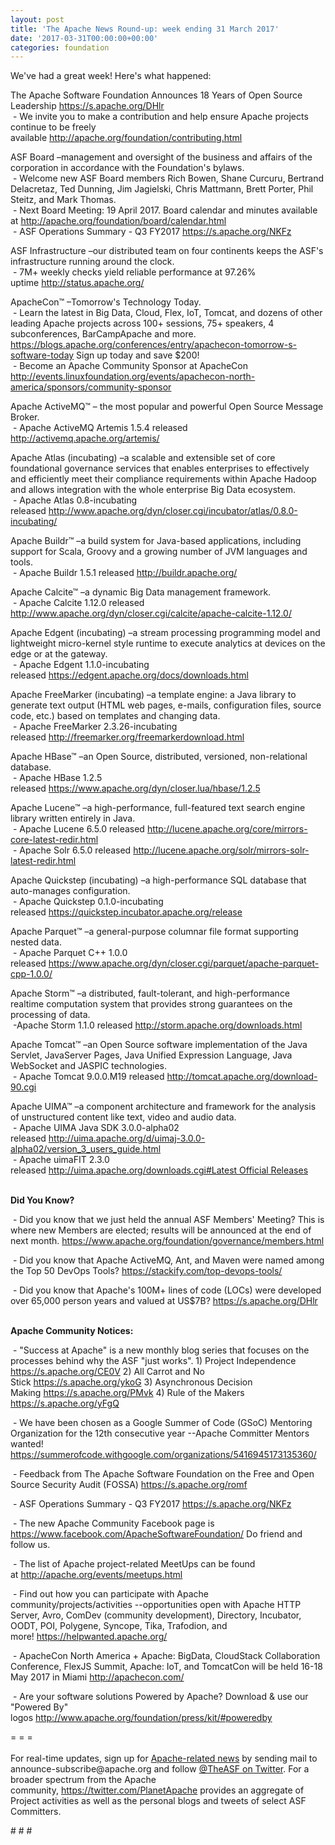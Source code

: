 ```yaml
---
layout: post
title: 'The Apache News Round-up: week ending 31 March 2017'
date: '2017-03-31T00:00:00+00:00'
categories: foundation
---
```

<p>We've had a great week! Here's what happened:</p> 
  <p>The Apache Software Foundation Announces 18 Years of Open Source Leadership <a href="https://s.apache.org/DHlr">https://s.apache.org/DHlr</a><br />&nbsp;- We invite you to make a contribution and help ensure Apache projects continue to be freely available&nbsp;<a href="http://apache.org/foundation/contributing.html">http://apache.org/foundation/contributing.html</a></p> 
  <p> </p> 
  <div> 
    <p>ASF Board –management and oversight of the business and affairs of the corporation in accordance with the Foundation's bylaws.<br />&nbsp;- Welcome new ASF Board members Rich Bowen, Shane Curcuru, Bertrand Delacretaz, Ted Dunning, Jim Jagielski, Chris Mattmann, Brett Porter, Phil Steitz, and Mark Thomas.<br />&nbsp;- Next Board Meeting: 19 April 2017. Board calendar and minutes available at&nbsp;<a href="http://apache.org/foundation/board/calendar.html">http://apache.org/foundation/board/calendar.html</a><br />&nbsp;- ASF Operations Summary - Q3 FY2017 <a href="https://s.apache.org/NKFz">https://s.apache.org/NKFz</a></p> 
    <p>ASF Infrastructure –our distributed team on four continents keeps the ASF's infrastructure running around the clock.<br />&nbsp;- 7M+ weekly checks yield reliable performance at 97.26% uptime&nbsp;<a href="http://status.apache.org/">http://status.apache.org/</a></p> 
  </div> 
  <div> 
    <p><a href="http://status.apache.org/"></a>ApacheCon™ –Tomorrow's Technology Today.<br />&nbsp;- Learn the latest in Big Data, Cloud, Flex, IoT, Tomcat, and dozens of other leading Apache projects across 100+ sessions, 75+ speakers, 4 subconferences, BarCampApache and more. <a href="https://blogs.apache.org/conferences/entry/apachecon-tomorrow-s-software-today">https://blogs.apache.org/conferences/entry/apachecon-tomorrow-s-software-today</a>&nbsp;Sign up today and save $200!<br />&nbsp;-&nbsp;Become an Apache Community Sponsor at ApacheCon <a href="http://events.linuxfoundation.org/events/apachecon-north-america/sponsors/community-sponsor">http://events.linuxfoundation.org/events/apachecon-north-america/sponsors/community-sponsor</a></p> 
    <p>Apache ActiveMQ™ –&nbsp;the most popular and powerful Open Source Message Broker.<br />&nbsp;- Apache ActiveMQ Artemis 1.5.4 released <a href="http://activemq.apache.org/artemis/">http://activemq.apache.org/artemis/</a></p> 
    <p>Apache Atlas (incubating)&nbsp;–a scalable and extensible set of core foundational governance services that enables enterprises to effectively and efficiently meet their compliance requirements within Apache Hadoop and allows integration with the whole enterprise Big Data ecosystem.<br />&nbsp;- Apache Atlas 0.8-incubating released&nbsp;<a href="http://www.apache.org/dyn/closer.cgi/incubator/atlas/0.8.0-incubating/">http://www.apache.org/dyn/closer.cgi/incubator/atlas/0.8.0-incubating/</a></p> 
    <p>Apache Buildr™ –a build system for Java-based applications, including support for Scala, Groovy and a growing number of JVM languages and tools.<br />&nbsp;- Apache Buildr 1.5.1 released&nbsp;<a href="http://buildr.apache.org/">http://buildr.apache.org/</a></p> 
    <p>Apache Calcite™ –a dynamic Big Data management framework.<br />&nbsp;- Apache Calcite 1.12.0 released <a href="http://www.apache.org/dyn/closer.cgi/calcite/apache-calcite-1.12.0/">http://www.apache.org/dyn/closer.cgi/calcite/apache-calcite-1.12.0/</a></p> 
    <p>Apache Edgent (incubating)&nbsp;–a stream processing programming model and lightweight micro-kernel style runtime to execute analytics at devices on the edge or at the gateway.<br />&nbsp;- Apache Edgent 1.1.0-incubating released&nbsp;<a href="https://edgent.apache.org/docs/downloads.html">https://edgent.apache.org/docs/downloads.html</a></p> 
    <p>Apache FreeMarker (incubating)&nbsp;–a template engine: a Java library to generate text output (HTML web pages, e-mails, configuration files, source code, etc.) based on templates and changing data.<br />&nbsp;- Apache FreeMarker 2.3.26-incubating released&nbsp;<a href="http://freemarker.org/freemarkerdownload.html">http://freemarker.org/freemarkerdownload.html</a></p> 
    <p>Apache HBase™ –an Open Source, distributed, versioned, non-relational database.<br />&nbsp;- Apache HBase 1.2.5 released&nbsp;<a href="https://www.apache.org/dyn/closer.lua/hbase/1.2.5">https://www.apache.org/dyn/closer.lua/hbase/1.2.5</a></p> 
    <p>Apache Lucene™ –a high-performance, full-featured text search engine library written entirely in Java.<br />&nbsp;- Apache Lucene 6.5.0 released&nbsp;<a href="http://lucene.apache.org/core/mirrors-core-latest-redir.html">http://lucene.apache.org/core/mirrors-core-latest-redir.html</a><br />&nbsp;-&nbsp;Apache Solr 6.5.0 released&nbsp;<a href="http://lucene.apache.org/solr/mirrors-solr-latest-redir.html">http://lucene.apache.org/solr/mirrors-solr-latest-redir.html</a></p> 
    <p>Apache Quickstep (incubating) –a high-performance SQL database that auto-manages configuration.<br />&nbsp;- Apache Quickstep 0.1.0-incubating released&nbsp;<a href="https://quickstep.incubator.apache.org/release">https://quickstep.incubator.apache.org/release</a></p> 
    <p>Apache Parquet™ –a general-purpose columnar file format supporting nested data.<br />&nbsp;-&nbsp;Apache Parquet C++ 1.0.0 released&nbsp;<a href="https://www.apache.org/dyn/closer.cgi/parquet/apache-parquet-cpp-1.0.0/">https://www.apache.org/dyn/closer.cgi/parquet/apache-parquet-cpp-1.0.0/</a></p> 
    <p> </p> 
    <p>Apache Storm™ –a distributed, fault-tolerant, and high-performance realtime computation system that provides strong guarantees on the processing of data.<br />&nbsp;-Apache Storm 1.1.0 released&nbsp;<a href="http://storm.apache.org/downloads.html">http://storm.apache.org/downloads.html</a></p> 
    <p>Apache Tomcat™ –an Open Source software implementation of the Java Servlet, JavaServer Pages, Java Unified Expression Language, Java WebSocket and JASPIC technologies.<br />&nbsp;- Apache Tomcat 9.0.0.M19 released&nbsp;<a href="http://tomcat.apache.org/download-90.cgi">http://tomcat.apache.org/download-90.cgi</a></p> 
    <p>Apache UIMA™ –a component architecture and framework for the analysis of unstructured content like text, video and audio data.<br />&nbsp;- Apache UIMA Java SDK 3.0.0-alpha02 released&nbsp;<a href="http://uima.apache.org/d/uimaj-3.0.0-alpha02/version_3_users_guide.html">http://uima.apache.org/d/uimaj-3.0.0-alpha02/version_3_users_guide.html</a><br />&nbsp;-&nbsp;Apache uimaFIT 2.3.0 released&nbsp;<a href="http://uima.apache.org/downloads.cgi#Latest%20Official%20Releases">http://uima.apache.org/downloads.cgi#Latest Official Releases</a><br /><br /></p> 
    <p><strong>Did You Know?</strong></p> 
    <p><strong></strong>&nbsp;- Did you know that we just held the annual ASF Members' Meeting? This is where new Members are elected; results will be announced at the end of next month.&nbsp;<a href="https://www.apache.org/foundation/governance/members.html">https://www.apache.org/foundation/governance/members.html</a></p> 
  </div> 
  <div> 
    <p>&nbsp;- Did you know that Apache ActiveMQ, Ant, and Maven were named among the Top 50 DevOps Tools? <a href="https://stackify.com/top-devops-tools/">https://stackify.com/top-devops-tools/</a></p> 
    <p>&nbsp;- Did you know that Apache's 100M+ lines of code (LOCs) were developed over 65,000 person years and valued at US$7B? <a href="https://s.apache.org/DHlr">https://s.apache.org/DHlr</a></p> 
    <p><strong><br />Apache Community Notices:</strong></p> 
  </div> 
  <div> 
    <p>&nbsp;- &quot;Success at Apache&quot; is a new monthly blog series that focuses on the processes behind why the ASF &quot;just works&quot;. 1) Project Independence <a href="https://s.apache.org/CE0V">https://s.apache.org/CE0V</a>&nbsp;2) All Carrot and No Stick&nbsp;<a href="https://s.apache.org/ykoG">https://s.apache.org/ykoG</a>&nbsp;3)&nbsp;Asynchronous Decision Making&nbsp;<a href="https://s.apache.org/PMvk">https://s.apache.org/PMvk</a>&nbsp;4)&nbsp;Rule of the Makers <a href="https://s.apache.org/yFgQ">https://s.apache.org/yFgQ</a></p> 
    <p>&nbsp;- We have been chosen as a Google Summer of Code (GSoC) Mentoring Organization for the 12th consecutive year --Apache Committer Mentors wanted! <a href="https://summerofcode.withgoogle.com/organizations/5416945173135360/">https://summerofcode.withgoogle.com/organizations/5416945173135360/</a></p> 
    <p>&nbsp;- Feedback from The Apache Software Foundation on the Free and Open Source Security Audit (FOSSA) <a href="https://s.apache.org/romf">https://s.apache.org/romf</a></p> 
    <p>&nbsp;- ASF Operations Summary - Q3 FY2017&nbsp;<a href="https://s.apache.org/NKFz">https://s.apache.org/NKFz</a></p> 
    <p>&nbsp;- The new Apache Community Facebook page is <a href="https://www.facebook.com/ApacheSoftwareFoundation/">https://www.facebook.com/ApacheSoftwareFoundation/</a> Do friend and follow us.&nbsp;</p> 
    <div> 
      <p>&nbsp;- The list of Apache project-related MeetUps can be found at&nbsp;<a href="http://apache.org/events/meetups.html">http://apache.org/events/meetups.html</a></p> 
      <p>&nbsp;- Find out how you can participate with Apache community/projects/activities --opportunities open with&nbsp;Apache HTTP Server,&nbsp;Avro, ComDev (community development), Directory, Incubator, OODT, POI, Polygene, Syncope, Tika, Trafodion, and more!&nbsp;<a href="https://helpwanted.apache.org/">https://helpwanted.apache.org/</a></p> 
    </div> 
    <p>&nbsp;- ApacheCon North America + Apache: BigData, CloudStack Collaboration Conference, FlexJS Summit, Apache: IoT, and TomcatCon will be held 16-18 May 2017 in Miami <a href="http://apachecon.com/">http://apachecon.com/</a></p> 
    <p>&nbsp;- Are your software solutions Powered by Apache? Download &amp; use our &quot;Powered By&quot; logos&nbsp;<a href="http://www.apache.org/foundation/press/kit/#poweredby">http://www.apache.org/foundation/press/kit/#poweredby</a></p> 
    <div>= = =</div> 
    <div><br /></div> 
    <div>For real-time updates, sign up for <a href="http://apache.org/foundation/mailinglists.html#foundation-announce">Apache-related news</a> by sending mail to announce-subscribe@apache.org and follow <a href="https://twitter.com/TheASF">@TheASF on Twitter</a>. For a broader spectrum from the Apache community,&nbsp;<a href="http://s.apache.org/landsend">https://twitter.com/PlanetApache</a> provides an aggregate of Project activities as well as the personal blogs and tweets of select ASF Committers.</div> 
  </div> 
  <p># # #</p>

